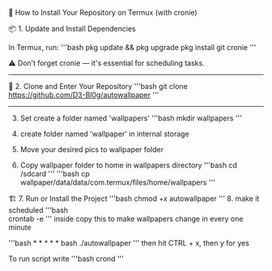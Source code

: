 
📲 How to Install Your Repository on Termux (with cronie)

📦 1. Update and Install Dependencies

In Termux, run:
'''bash
pkg update && pkg upgrade
pkg install git cronie
'''

 ⚠️ Don’t forget cronie — it's essential for scheduling tasks.




---

📁 2. Clone and Enter Your Repository
'''bash
git clone https://github.com/D3-Bl0g/autowallpaper
'''

---
   3. Set create a folder named 'wallpapers'
'''bash
 mkdir wallpapers
 '''
   4. create folder named 'wallpaper' in internal storage

   5. Move your desired pics to wallpaper folder
  
   6. Copy wallpaper folder to home in wallpapers
directory
'''bash
      cd /sdcard
'''
'''bash
      cp wallpaper/data/data/com.termux/files/home/wallpapers
'''

     
🏗️ 7. Run or Install the Project
'''bash
     chmod +x autowallpaper
'''
   8. make it scheduled
 '''bash    
      crontab -e
 '''
inside copy this to make wallpapers change in every
 one minute

'''bash
        * * * * * bash ./autowallpaper
'''
then hit CTRL + x, then y for yes

To run script write 
'''bash
crond
'''

